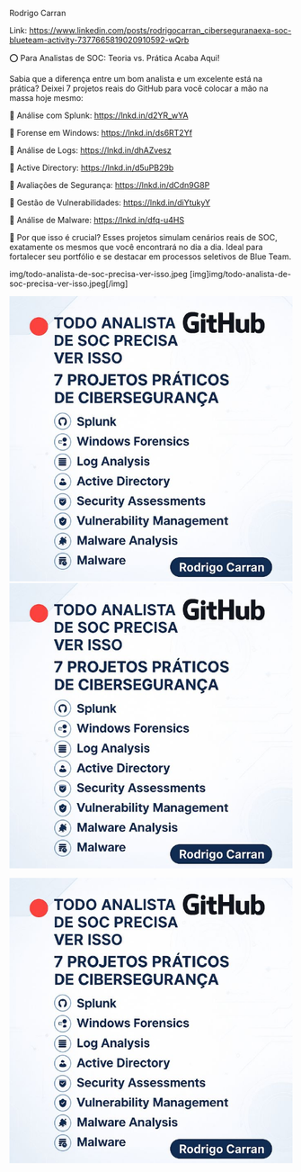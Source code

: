 
Rodrigo Carran

Link: https://www.linkedin.com/posts/rodrigocarran_ciberseguranaexa-soc-blueteam-activity-7377665819020910592-wQrb


⭕ Para Analistas de SOC: Teoria vs. Prática Acaba Aqui!

Sabia que a diferença entre um bom analista e um excelente está na prática? Deixei 7 projetos reais do GitHub para você colocar a mão na massa hoje mesmo:

🔹 Análise com Splunk: https://lnkd.in/d2YR_wYA

🔹 Forense em Windows: https://lnkd.in/ds6RT2Yf

🔹 Análise de Logs: https://lnkd.in/dhAZvesz

🔹 Active Directory: https://lnkd.in/d5uPB29b

🔹 Avaliações de Segurança: https://lnkd.in/dCdn9G8P

🔹 Gestão de Vulnerabilidades: https://lnkd.in/diYtukyY

🔹 Análise de Malware: https://lnkd.in/dfq-u4HS


📌 Por que isso é crucial?
Esses projetos simulam cenários reais de SOC, exatamente os mesmos que você encontrará no dia a dia. Ideal para fortalecer seu portfólio e se destacar em processos seletivos de Blue Team.



img/todo-analista-de-soc-precisa-ver-isso.jpeg
[img]img/todo-analista-de-soc-precisa-ver-isso.jpeg[/img]

![](img/todo-analista-de-soc-precisa-ver-isso.jpeg)
![](img/todo-analista-de-soc-precisa-ver-isso.jpeg)

![](https://github.com/lourranio/cursos/blob/2932e993e08c5f545b4334fdacda0cc52a3443fc/img/todo-analista-de-soc-precisa-ver-isso.jpeg)
